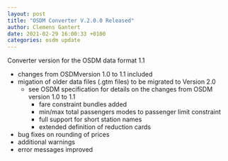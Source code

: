 ```yaml
---
layout: post
title: "OSDM Converter V.2.0.0 Released"
author: Clemens Gantert
date: 2021-02-29 16:00:33 +0100
categories: osdm update
---
```


Converter version for the OSDM data format 1.1

- changes from OSDMversion 1.0 to 1.1 included
- migation of older data files (.gtm files) to be migrated to Version 2.0
    - see OSDM specification for details on the changes from OSDM version 1.0 to 1.1
       - fare constraint bundles added
       - min/max total passengers modes to passenger limit constraint
       - full support for short station names
       - extended definition of reduction cards
- bug fixes on rounding of prices 
- additional warnings 
- error messages improved
